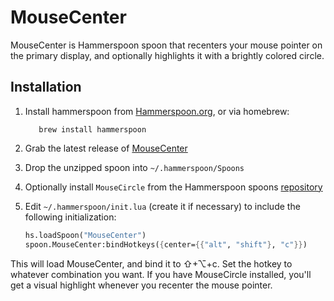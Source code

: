 # MouseCenter

MouseCenter is Hammerspoon spoon that recenters your mouse pointer on the primary display, and optionally highlights it with a brightly colored circle.

## Installation

1. Install hammerspoon from [Hammerspoon.org](https://hammerspoon.org), or via homebrew:

          brew install hammerspoon

2. Grab the latest release of [MouseCenter](https://github.com/zcutlip/MouseCenter/releases/latest/download/MouseCenter.spoon.zip)
3. Drop the unzipped spoon into `~/.hammerspoon/Spoons`
4. Optionally install `MouseCircle` from the Hammerspoon spoons [repository](https://www.hammerspoon.org/Spoons/MouseCircle.html)
5. Edit `~/.hammerspoon/init.lua` (create it if necessary) to include the following initialization:

    ```scheme
    hs.loadSpoon("MouseCenter")
    spoon.MouseCenter:bindHotkeys({center={{"alt", "shift"}, "c"}})
    ```

This will load MouseCenter, and bind it to ⇧+⌥+c. Set the hotkey to whatever combination you want. If you have MouseCircle installed, you'll get a visual highlight whenever you recenter the mouse pointer.